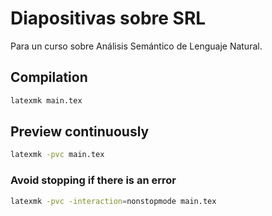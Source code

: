 # Diapositivas sobre SRL

Para un curso sobre Análisis Semántico de Lenguaje Natural.

## Compilation

```bash
latexmk main.tex
```

## Preview continuously

```bash
latexmk -pvc main.tex
```

### Avoid stopping if there is an error

```bash
latexmk -pvc -interaction=nonstopmode main.tex
```
